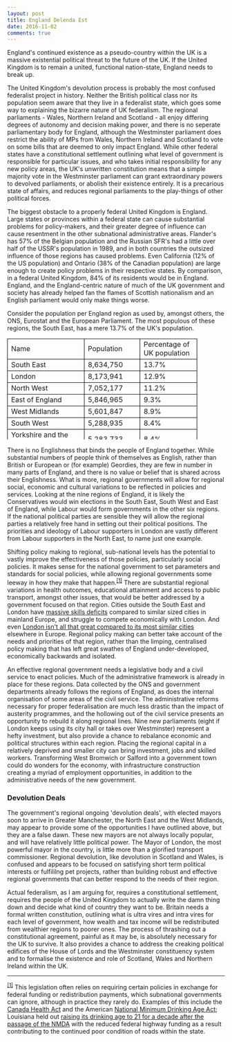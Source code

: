 ```yaml
---
layout: post
title: England Delenda Est
date: 2016-11-02
comments: true
---
```


England's continued existence as a pseudo-country within the UK is a massive existential political threat to the future of the UK. If the United Kingdom is to remain a united, functional nation-state, England needs to break up.

The United Kingdom's devolution process is probably the most confused federalist project in history. Neither the British political class nor its population seem aware that they live in a federalist state, which goes some way to explaining the bizarre nature of UK federalism. The regional parliaments - Wales, Northern Ireland and Scotland - all enjoy differing degrees of autonomy and decision making power, and there is no seperate parliamentary body for England, although the Westminster parliament does restrict the ability of MPs from Wales, Northern Ireland and Scotland to vote on some bills that are deemed to only impact England. While other federal states have a constitutional settlement outlining what level of government is responsible for particular issues, and who takes initial responsibility for any new policy areas, the UK's unwritten constitution means that a simple majority vote in the Westminster parliament can grant extraordinary powers to devolved parliaments, or abolish their existence entirely. It is a precarious state of affairs, and reduces regional parliaments to the play-things of other political forces.

The biggest obstacle to a properly federal United Kingdom is England. Large states or provinces within a federal state can cause substantial problems for policy-makers, and their greater degree of influence can cause resentment in the other subnational administrative areas. Flander's has 57% of the Belgian population and the Russian SFR's had a little over half of the USSR's population in 1989, and in both countries the outsized influence of those regions has caused problems. Even California (12% of the US population) and Ontario (38% of the Canadian population) are large enough to create policy problems in their respective states. By comparison, in a federal United Kingdom, 84% of its residents would be in England. England, and the England-centric nature of much of the UK government and society has already helped fan the flames of Scottish nationalism and an English parliament would only make things worse.

Consider the population per England region as used by, amongst others, the ONS, Eurostat and the European Parliament. The most populous of these regions, the South East, has a mere 13.7% of the UK's population.

<div>

<table style="width: 440px; height: 233px;" border="0"><colgroup><col style="width: 200pt;"> <col style="width: 120pt;"> <col style="width: 120pt;"></colgroup>

<tbody>

<tr style="height: 14.25pt;">

<td style="border: 1px solid #000000;">Name</td>

<td style="border: 1px solid #000000;">Population</td>

<td style="border: 1px solid #000000;">Percentage of UK population</td>

</tr>

<tr style="height: 14.25pt;">

<td style="border: 1px solid #000000;">South East</td>

<td style="border: 1px solid #000000;">8,634,750</td>

<td style="border: 1px solid #000000;">13.7%</td>

</tr>

<tr style="height: 14.25pt;">

<td style="border: 1px solid #000000;">London</td>

<td style="border: 1px solid #000000;">8,173,941</td>

<td style="border: 1px solid #000000;">12.9%</td>

</tr>

<tr style="height: 14.25pt;">

<td style="border: 1px solid #000000;">North West</td>

<td style="border: 1px solid #000000;">7,052,177</td>

<td style="border: 1px solid #000000;">11.2%</td>

</tr>

<tr style="height: 14.25pt;">

<td style="border: 1px solid #000000;">East of England</td>

<td style="border: 1px solid #000000;">5,846,965</td>

<td style="border: 1px solid #000000;">9.3%</td>

</tr>

<tr style="height: 14.25pt;">

<td style="border: 1px solid #000000;">West Midlands</td>

<td style="border: 1px solid #000000;">5,601,847</td>

<td style="border: 1px solid #000000;">8.9%</td>

</tr>

<tr style="height: 14.25pt;">

<td style="border: 1px solid #000000;">South West</td>

<td style="border: 1px solid #000000;">5,288,935</td>

<td style="border: 1px solid #000000;">8.4%</td>

</tr>

<tr style="height: 14.25pt;">

<td style="border: 1px solid #000000;">Yorkshire and the Humber</td>

<td style="border: 1px solid #000000;">5,283,733</td>

<td style="border: 1px solid #000000;">8.4%</td>

</tr>

<tr style="height: 14.25pt;">

<td style="border: 1px solid #000000;">East Midlands</td>

<td style="border: 1px solid #000000;">4,533,222</td>

<td style="border: 1px solid #000000;">7.2%</td>

</tr>

<tr style="height: 14.25pt;">

<td style="border: 1px solid #000000;">North East</td>

<td style="border: 1px solid #000000;">2,596,886</td>

<td style="border: 1px solid #000000;">4.1%</td>

</tr>

</tbody>

</table>

</div>



There is no Englishness that binds the people of England together. While substantial numbers of people think of themselves as English, rather than British or European or (for example) Geordies, they are few in number in many parts of England, and there is no value or belief that is shared across their Englishness. What is more, regional governments will allow for regional social, economic and cultural variations to be reflected in policies and services. Looking at the nine regions of England, it is likely the Conservatives would win elections in the South East, South West and East of England, while Labour would form governments in the other six regions. If the national political parties are sensible they will allow the regional parties a relatively free hand in setting out their political positions. The priorities and ideology of Labour supporters in London are vastly different from Labour supporters in the North East, to name just one example.


Shifting policy making to regional, sub-national levels has the potential to vastly improve the effectiveness of those policies, particularly social policies. It makes sense for the national government to set parameters and standards for social policies, while allowing regional governments some leeway in how they make that happen.<sup>[[1]](#fn1)</sup> There are substantial regional variations in health outcomes, educational attainment and access to public transport, amongst other issues, that would be better addressed by a government focused on that region. Cities outside the South East and London have [massive skills deficits](http://www.centreforcities.org/publication/competing-with-the-continent/) compared to similar sized cities in mainland Europe, and struggle to compete economically with London. And even [London isn't all that great compared to its most similar cities](http://www.citymetric.com/business/even-londons-economy-doesnt-compare-well-similar-european-cities-2558) elsewhere in Europe. Regional policy making can better take account of the needs and priorities of that region, rather than the limping, centralised policy making that has left great swathes of England under-developed, economically backwards and isolated.


An effective regional government needs a legislative body and a civil service to enact policies. Much of the administrative framework is already in place for these regions. Data collected by the ONS and government departments already follows the regions of England, as does the internal organisation of some areas of the civil service. The administrative reforms necessary for proper federalisation are much less drastic than the impact of austerity programmes, and the hollowing out of the civil service presents an opportunity to rebuild it along regional lines. Nine new parliaments (eight if London keeps using its city hall or takes over Westminster) represent a hefty investment, but also provide a chance to rebalance economic and political structures within each region. Placing the regional capital in a relatively deprived and smaller city can bring investment, jobs and skilled workers. Transforming West Bromwich or Salford into a government town could do wonders for the economy, with infrastructure construction creating a myriad of employment opportunities, in addition to the administrative needs of the new government.

### Devolution Deals

 The government's regional ongoing 'devolution deals', with elected mayors soon to arrive in Greater Manchester, the North East and the West Midlands, may appear to provide some of the opportunities I have outlined above, but they are a false dawn. These new mayors are not always locally popular, and will have relatively little political power. The Mayor of London, the most powerful mayor in the country, is little more than a glorified transport commissioner. Regional devolution, like devolution in Scotland and Wales, is confused and appears to be focused on satisfying short term political interests or fulfililng pet projects, rather than building robust and effective regional governments that can better respond to the needs of their region.

Actual federalism, as I am arguing for, requires a constitutional settlement, requires the people of the United Kingdom to actually write the damn thing down and decide what kind of country they want to be. Britain needs a formal written constitution, outlining what is ultra vires and intra vires for each level of government, how wealth and tax income will be redistributed from wealthier regions to poorer ones. The process of thrashing out a constitutional agreement, painful as it may be, is absolutely necessary for the UK to survive. It also provides a chance to address the creaking political edifices of the House of Lords and the Westminster constituency system and to formalise the existence and role of Scotland, Wales and Northern Ireland within the UK.

----------

<sup id="fn1">[[1]](#ref1 "Jump back to footnote [1] in the text.")</sup> [](#ref1 "Jump back to footnote [1] in the text.") This legislation often relies on requiring certain policies in exchange for federal funding or redistribution payments, which subnational governments can ignore, although in practice they rarely do. Examples of this include the [Canada Health Act](https://en.wikipedia.org/wiki/Canada_Health_Act) and the American [National Minimum Drinking Age Act](https://en.wikipedia.org/wiki/National_Minimum_Drinking_Age_Act); Louisiana held out [raising its drinking age to 21 for a decade after the passage of the NMDA](http://www.nytimes.com/1996/03/23/us/louisiana-stands-alone-on-drinking-at-18.html) with the reduced federal highway funding as a result contributing to the continued poor condition of roads within the state.

